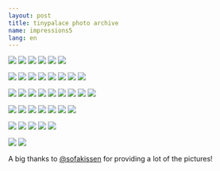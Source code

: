 ```yaml
---
layout: post
title: tinypalace photo archive
name: impressions5
lang: en
---
```


<div class="photogalerie">

<a href="/assets/img/2016/1/IMG_20160521_145447793.jpg" target="_blank"><img src="/assets/img/2016/1/IMG_20160521_145447793.jpg"></a>
<a href="/assets/img/2016/1/IMGP0433.jpg" target="_blank"><img src="/assets/img/2016/1/IMGP0433.jpg"></a>
<a href="/assets/img/2016/1/IMGP0455.jpg" target="_blank"><img src="/assets/img/2016/1/IMGP0455.jpg"></a>
<a href="/assets/img/2016/1/IMGP0525.jpg" target="_blank"><img src="/assets/img/2016/1/IMGP0525.jpg"></a>
<a href="/assets/img/2016/1/IMGP0526.jpg" target="_blank"><img src="/assets/img/2016/1/IMGP0526.jpg"></a>
<a href="/assets/img/2016/1/P1080876.jpg" target="_blank"><img src="/assets/img/2016/1/P1080876.jpg"></a>

<a href="/assets/img/2016/2/IMG_20160520_204304615(1).jpg" target="_blank"><img src="/assets/img/2016/2/IMG_20160520_204304615(1).jpg"></a>
<a href="/assets/img/2016/2/IMGP0531.jpg" target="_blank"><img src="/assets/img/2016/2/IMGP0531.jpg"></a>
<a href="/assets/img/2016/2/P1080869.jpg" target="_blank"><img src="/assets/img/2016/2/P1080869.jpg"></a>
<a href="/assets/img/2016/2/P1080871.jpg" target="_blank"><img src="/assets/img/2016/2/P1080871.jpg"></a>
<a href="/assets/img/2016/2/P1080900.jpg" target="_blank"><img src="/assets/img/2016/2/P1080900.jpg"></a>
<a href="/assets/img/2016/2/P1080921.jpg" target="_blank"><img src="/assets/img/2016/2/P1080921.jpg"></a>
<a href="/assets/img/2016/2/P1080929.jpg" target="_blank"><img src="/assets/img/2016/2/P1080929.jpg"></a>
<a href="/assets/img/2016/2/P1090015.jpg" target="_blank"><img src="/assets/img/2016/2/P1090015.jpg"></a>

<a href="/assets/img/2016/3/P1090049.jpg" target="_blank"><img src="/assets/img/2016/3/P1090049.jpg"></a>
<a href="/assets/img/2016/3/IMGP0478.jpg" target="_blank"><img src="/assets/img/2016/3/IMGP0478.jpg"></a>
<a href="/assets/img/2016/3/IMGP0512.jpg" target="_blank"><img src="/assets/img/2016/3/IMGP0512.jpg"></a>
<a href="/assets/img/2016/3/IMGP0610.jpg" target="_blank"><img src="/assets/img/2016/3/IMGP0610.jpg"></a>
<a href="/assets/img/2016/3/IMGP0661.jpg" target="_blank"><img src="/assets/img/2016/3/IMGP0661.jpg"></a>
<a href="/assets/img/2016/3/P1080925.jpg" target="_blank"><img src="/assets/img/2016/3/P1080925.jpg"></a>
<a href="/assets/img/2016/3/P1080959.jpg" target="_blank"><img src="/assets/img/2016/3/P1080959.jpg"></a>
<a href="/assets/img/2016/3/P1090007.jpg" target="_blank"><img src="/assets/img/2016/3/P1090007.jpg"></a>
<a href="/assets/img/2016/3/IMG_20160521_153500102.jpg" target="_blank"><img src="/assets/img/2016/3/IMG_20160521_153500102.jpg"></a>

<a href="/assets/img/2016/4/IMG_20160519_225918.jpg" target="_blank"><img src="/assets/img/2016/4/IMG_20160519_225918.jpg"></a>
<a href="/assets/img/2016/4/IMGP0444.jpg" target="_blank"><img src="/assets/img/2016/4/IMGP0444.jpg"></a>
<a href="/assets/img/2016/4/IMGP0551.jpg" target="_blank"><img src="/assets/img/2016/4/IMGP0551.jpg"></a>
<a href="/assets/img/2016/4/IMGP0553.jpg" target="_blank"><img src="/assets/img/2016/4/IMGP0553.jpg"></a>
<a href="/assets/img/2016/4/IMGP0578.jpg" target="_blank"><img src="/assets/img/2016/4/IMGP0578.jpg"></a>
<a href="/assets/img/2016/4/P1080909.jpg" target="_blank"><img src="/assets/img/2016/4/P1080909.jpg"></a>
<a href="/assets/img/2016/4/P1080910.jpg" target="_blank"><img src="/assets/img/2016/4/P1080910.jpg"></a>

<a href="/assets/img/2016/5/P1080983.jpg" target="_blank"><img src="/assets/img/2016/5/P1080983.jpg"></a>
<a href="/assets/img/2016/5/IMGP0585.jpg" target="_blank"><img src="/assets/img/2016/5/IMGP0585.jpg"></a>
<a href="/assets/img/2016/5/IMGP0631.jpg" target="_blank"><img src="/assets/img/2016/5/IMGP0631.jpg"></a>
<a href="/assets/img/2016/5/P1080944.jpg" target="_blank"><img src="/assets/img/2016/5/P1080944.jpg"></a>
<a href="/assets/img/2016/5/IMGP0484.jpg" target="_blank"><img src="/assets/img/2016/5/IMGP0484.jpg"></a>
<!--ha, this one might be a bit too confusing in retrospect ;> <a href="/assets/img/2016/5/IMG_20160521_131645.jpg" target="_blank"><img src="/assets/img/2016/5/IMG_20160521_131645.jpg"></a>-->
<a href="/assets/img/2016/5/P1080995.jpg" target="_blank"><img src="/assets/img/2016/5/P1080995.jpg"></a>
<a href="/assets/img/2016/5/P1080892.jpg" target="_blank"><img src="/assets/img/2016/5/P1080892.jpg"></a>
</div>

A big thanks to <a href="https://twitter.com/sofakissen" target="_blank">@sofakissen</a> for providing a lot of the pictures!
